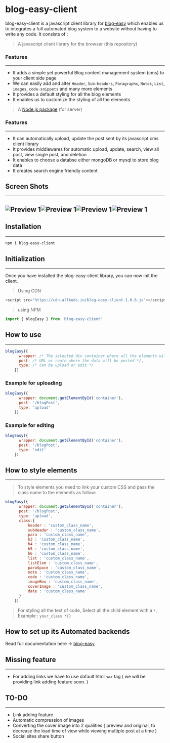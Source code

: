 # blog-easy-client
blog-easy-client is a javascript client library for [blog-easy](https://github.com/allkods/blog-easy#readme) which enables us to integrates a full automated blog system to a website without having to write any code. 
It consists of :

>A javascript client library for the browser (this repository)
### Features
---
- It adds a simple yet powerful Blog content management system (cms) to your client side page
- We can easily add and alter `Header`, `Sub-headers`, `Paragraphs`, `Notes`, `List`, `images`, `code-snippets` and many more elements
- It provides a default styling for all the blog elements
- It enables us to customize the styling of all the elements

>A [Node.js package](https://github.com/allkods/blog-easy#readme) (for server)
### Features
---
- It can automatically upload, update the post sent by its javascript cms client library
- It provides middlewares for automatic upload, update, search, view all post, view single post, and deletion
- It enables to choose a databse either mongoDB or mysql to store blog data
- It creates search engine friendly content

## Screen Shots
---
![Preview 1](https://allkods.in/img/prevvv1.jpg)![Preview 1](https://allkods.in/img/prev2.jpg)![Preview 1](https://allkods.in/img/prev3.jpg)![Preview 1](https://allkods.in/img/prev4.jpg)
---
## Installation
---
```javascript
npm i blog-easy-client
```

## Initialization
---
Once you have installed the blog-easy-client library, you can now init the client.
>Using CDN

```javascript
<script src="https://cdn.allkods.in/blog-easy-client-1.0.6.js"></script>
```

>using NPM

```javascript
import { blogEasy } from 'blog-easy-client'
```

## How to use
---
```javascript
blogEasy({
      wrapper: /* The selected div container where all the elements will added */,
      post: /* URL or route where the data will be posted */,
      type: /* can be upload or edit */
    })
```

### Example for uploading
```javascript
blogEasy({
      wrapper: document.getElementById('container'),
      post: '/blogPost',
      type: 'upload'
    })
```

### Example for editing
```javascript
blogEasy({
      wrapper: document.getElementById('container'),
      post: '/blogPost',
      type: 'edit'
    })
```

## How to style elements
---
> To style elements you need to link your custom CSS and pass the class name to the elements as follow:
```javascript
blogEasy({
      wrapper: document.getElementById('container'),
      post: '/blogPost',
      type: 'upload',
      class:{
          header : 'custom_class_name',
          subHeader : 'custom_class_name',
          para : 'custom_class_name',
          h3 : 'custom_class_name',
          h4 : 'custom_class_name',
          h5 : 'custom_class_name',
          h6 : 'custom_class_name',
          list : 'custom_class_name',
          listElem : 'custom_class_name',
          paraSpace : 'custom_class_name',
          note : 'custom_class_name',
          code : 'custom_class_name',
          imageBox : 'custom_class_name',
          coverImage : 'custom_class_name',
          date : 'custom_class_name'
      }
    })
```
> For styling all the text of code, Select all the child element with a `*`, Example : `your_class *{}`



## How to set up its Automated backends
Read full documentation here -> [blog-easy](https://github.com/allkods/blog-easy#readme)


## Missing feature
---
- For adding links we have to use dafault html `<a>` tag ( we will be providing link adding feature soon. )
## TO-DO
---
- Link adding feature
- Automatic compression of images
- Converting the cover image into 2 qualities ( preview and original, to decrease the load time of view while viewing multiple post at a time )
- Social sites share button